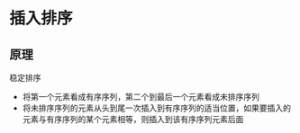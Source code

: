 # 插入排序

## 原理

稳定排序

* 将第一个元素看成有序序列，第二个到最后一个元素看成未排序序列
* 将未排序序列的元素从头到尾一次插入到有序序列的适当位置，如果要插入的元素与有序序列的某个元素相等，则插入到该有序序列元素后面
